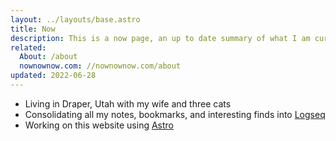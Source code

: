 ```yaml
---
layout: ../layouts/base.astro
title: Now
description: This is a now page, an up to date summary of what I am currently focused on.
related:
  About: /about
  nownownow.com: //nownownow.com/about
updated: 2022-06-28
---
```

- Living in Draper, Utah with my wife and three cats
- Consolidating all my notes, bookmarks, and interesting finds into [Logseq](//logseq.com)
- Working on this website using [Astro](//astro.build)